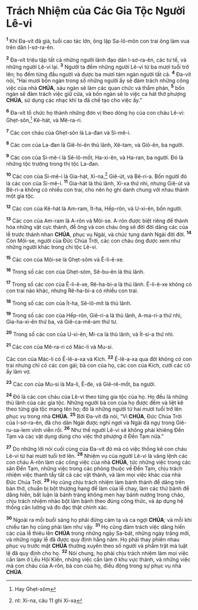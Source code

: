 # Trách Nhiệm của Các Gia Tộc Người Lê-vi
<sup><b>1</b></sup> Khi Đa-vít đã già, tuổi cao tác lớn, ông lập Sa-lô-môn con trai ông làm vua trên dân I-sơ-ra-ên.

<sup><b>2</b></sup> Đa-vít triệu tập tất cả những người lãnh đạo dân I-sơ-ra-ên, các tư tế, và những người Lê-vi lại. <sup><b>3</b></sup> Người ta đếm những người Lê-vi từ ba mươi tuổi trở lên; họ đếm từng đầu người và được ba mươi tám ngàn người tất cả. <sup><b>4</b></sup> Đa-vít nói, “Hai mươi bốn ngàn trong số những người ấy sẽ đảm trách những công việc của nhà **CHÚA**, sáu ngàn sẽ làm các quan chức và thẩm phán, <sup><b>5</b></sup> bốn ngàn sẽ đảm trách việc giữ cửa, và bốn ngàn sẽ lo việc ca hát thờ phượng **CHÚA**, sử dụng các nhạc khí ta đã chế tạo cho việc ấy.”

<sup><b>6</b></sup> Đa-vít tổ chức họ thành những đơn vị theo dòng họ của con cháu Lê-vi: Ghẹt-sôn,[^1] Kê-hát, và Mê-ra-ri.

<sup><b>7</b></sup> Các con cháu của Ghẹt-sôn là La-đan và Si-mê-i.

<sup><b>8</b></sup> Các con của La-đan là Giê-hi-ên thủ lãnh, Xê-tam, và Giô-ên, ba người.

<sup><b>9</b></sup> Các con của Si-mê-i là Sê-lô-mốt, Ha-xi-ên, và Ha-ran, ba người. Đó là những tộc trưởng trong thị tộc La-đan.

<sup><b>10</b></sup> Các con của Si-mê-i là Gia-hát, Xi-na,[^2] Giê-út, và Bê-ri-a. Bốn người đó là các con của Si-mê-i. <sup><b>11</b></sup> Gia-hát là thủ lãnh, Xi-xa thứ nhì, nhưng Giê-út và Bê-ri-a không có nhiều con trai, cho nên họ ghi danh chung với nhau thành một gia tộc.

<sup><b>12</b></sup> Các con của Kê-hát là Am-ram, Ít-ha, Hếp-rôn, và U-xi-ên, bốn người.

<sup><b>13</b></sup> Các con của Am-ram là A-rôn và Môi-se. A-rôn được biệt riêng để thánh hóa những vật cực thánh, để ông và con cháu ông sẽ đời đời dâng các của lễ trước thánh nhan **CHÚA**, phục vụ Ngài, và chúc tụng danh Ngài đời đời. <sup><b>14</b></sup> Còn Môi-se, người của Đức Chúa Trời, các con cháu ông được xem như những người khác trong chi tộc Lê-vi.

<sup><b>15</b></sup> Các con của Môi-se là Ghẹt-sôm và Ê-li-ê-xe.

<sup><b>16</b></sup> Trong số các con của Ghẹt-sôm, Sê-bu-ên là thủ lãnh.

<sup><b>17</b></sup> Trong số các con của Ê-li-ê-xe, Rê-ha-bi-a là thủ lãnh. Ê-li-ê-xe không có con trai nào khác, nhưng Rê-ha-bi-a có nhiều con trai.

<sup><b>18</b></sup> Trong số các con của Ít-ha, Sê-lô-mít là thủ lãnh.

<sup><b>19</b></sup> Trong số các con của Hếp-rôn, Giê-ri-a là thủ lãnh, A-ma-ri-a thứ nhì, Gia-ha-xi-ên thứ ba, và Giê-ca-mê-am thứ tư.

<sup><b>20</b></sup> Trong số các con của U-xi-ên, Mi-ca là thủ lãnh, và Ít-si-a thứ nhì.

<sup><b>21</b></sup> Các con của Mê-ra-ri có Mác-li và Mu-si.

Các con của Mác-li có Ê-lê-a-xa và Kích. <sup><b>22</b></sup> Ê-lê-a-xa qua đời không có con trai nhưng chỉ có các con gái; bà con của họ, các con của Kích, cưới các cô ấy làm vợ.

<sup><b>23</b></sup> Các con của Mu-si là Ma-li, Ê-đe, và Giê-rê-mốt, ba người.

<sup><b>24</b></sup> Đó là các con cháu của Lê-vi theo từng gia tộc của họ. Họ đều là những thủ lãnh của các gia tộc. Những người bà con của họ được đếm và liệt kê theo từng gia tộc mang tên họ; đó là những người từ hai mươi tuổi trở lên phục vụ trong nhà **CHÚA**. <sup><b>25</b></sup> Bởi Đa-vít đã nói, “Vì **CHÚA**, Đức Chúa Trời của I-sơ-ra-ên, đã cho dân Ngài được nghỉ ngơi và Ngài đã ngự trong Giê-ru-sa-lem vĩnh viễn rồi. <sup><b>26</b></sup> Như thế người Lê-vi sẽ không phải khiêng Đền Tạm và các vật dụng dùng cho việc thờ phượng ở Đền Tạm nữa.”

<sup><b>27</b></sup> Do những lời nói cuối cùng của Đa-vít đó mà có việc thống kê con cháu Lê-vi từ hai mươi tuổi trở lên. <sup><b>28</b></sup> Nhiệm vụ của người Lê-vi là vâng lệnh các con cháu A-rôn làm các công việc của nhà **CHÚA**, tức những việc trong các sân Đền Tạm, những việc trong các phòng thuộc về Đền Tạm, chịu trách nhiệm việc thanh tẩy tất cả các vật thánh, và làm mọi việc khác của nhà Đức Chúa Trời. <sup><b>29</b></sup> Họ cũng chịu trách nhiệm làm bánh thánh để dâng trên bàn thờ, chuẩn bị bột thượng hạng để làm của lễ chay, làm các thứ bánh để dâng hiến, bất luận là bánh tráng không men hay bánh nướng trong chảo, chịu trách nhiệm nhào bột làm bánh theo đúng công thức, và áp dụng hệ thống cân lường và đo đạc thật chính xác.

<sup><b>30</b></sup> Ngoài ra mỗi buổi sáng họ phải đứng cảm tạ và ca ngợi **CHÚA**; và mỗi khi chiều tàn họ cũng phải làm như vậy. <sup><b>31</b></sup> Họ cũng đảm trách việc dâng hiến các của lễ thiêu lên **CHÚA** trong những ngày Sa-bát, những ngày trăng mới, và những ngày lễ đã được quy định hằng năm. Họ phải thay phiên nhau phục vụ trước mặt **CHÚA** thường xuyên theo số người và phẩm trật mà luật lệ đã quy định cho họ. <sup><b>32</b></sup> Nói chung, họ phải chịu trách nhiệm làm mọi việc cần làm ở Lều Hội Kiến, những việc cần làm ở khu vực thánh, và những việc mà con cháu của A-rôn, bà con của họ, điều động trong sự phục vụ nhà **CHÚA**.

[^1]: Hay Ghẹt-sôm
[^2]: nt: Xi-na, câu 11 ghi Xi-xa